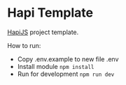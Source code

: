 # Hapi Template

[HapiJS](https://hapijs.com) project template.

How to run:

- Copy .env.example to new file .env
- Install module
  ``npm install``
- Run for development
  ``npm run dev``

